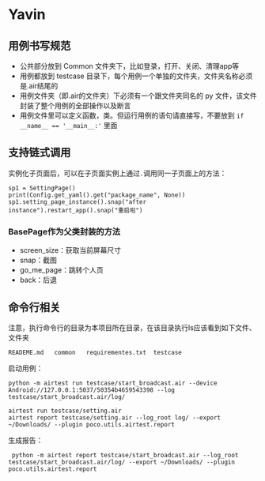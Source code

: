 # Yavin

## 用例书写规范
* 公共部分放到 Common 文件夹下，比如登录，打开、关闭、清理app等
* 用例都放到 testcase 目录下，每个用例一个单独的文件夹，文件夹名称必须是.air结尾的
* 用例文件夹（即.air的文件夹）下必须有一个跟文件夹同名的 py 文件，该文件封装了整个用例的全部操作以及断言
* 用例文件里可以定义函数，类。但运行用例的语句请直接写，不要放到 `if __name__ == '__main__:'` 里面
	
## 支持链式调用
实例化子页面后，可以在子页面实例上通过`.`调用同一子页面上的方法：
```
sp1 = SettingPage()
print(Config.get_yaml().get("package_name", None))
sp1.setting_page_instance().snap("after instance").restart_app().snap("重启啦")
```

### BasePage作为父类封装的方法
* screen_size：获取当前屏幕尺寸
* snap：截图
* go_me_page：跳转个人页
* back：后退


## 命令行相关
注意，执行命令行的目录为本项目所在目录，在该目录执行ls应该看到如下文件、文件夹

```
READEME.md   common   requirementes.txt  testcase
```
启动用例：

```
python -m airtest run testcase/start_broadcast.air --device Android://127.0.0.1:5037/50354b4659543398 --log testcase/start_broadcast.air/log/
```

```
airtest run testcase/setting.air
airtest report testcase/setting.air --log_root log/ --export ~/Downloads/ --plugin poco.utils.airtest.report
```

生成报告：

```
 python -m airtest report testcase/start_broadcast.air --log_root testcase/start_broadcast.air/log/ --export ~/Downloads/ --plugin poco.utils.airtest.report
```